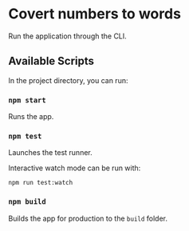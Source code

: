 # Covert numbers to words

Run the application through the CLI.

## Available Scripts

In the project directory, you can run:

### `npm start`

Runs the app.

### `npm test`

Launches the test runner.

Interactive watch mode can be run with:

`npm run test:watch`

### `npm build`

Builds the app for production to the `build` folder.
